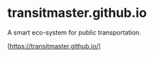 # transitmaster.github.io
A smart eco-system for public transportation.

[https://transitmaster.github.io/]
